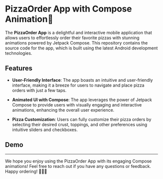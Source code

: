 # PizzaOrder App with Compose Animation🍕

The **PizzaOrder App** is a delightful and interactive mobile application that allows users to effortlessly order their favorite pizzas with stunning animations powered by Jetpack Compose. This repository contains the source code for the app, which is built using the latest Android development technologies.

## Features

- **User-Friendly Interface**: The app boasts an intuitive and user-friendly interface, making it a breeze for users to navigate and place pizza orders with just a few taps.

- **Animated UI with Compose**: The app leverages the power of Jetpack Compose to provide users with visually engaging and interactive animations, enhancing the overall user experience.

- **Pizza Customization**: Users can fully customize their pizza orders by selecting their desired crust, toppings, and other preferences using intuitive sliders and checkboxes.

## Demo




---

We hope you enjoy using the PizzaOrder App with its engaging Compose animations! Feel free to reach out if you have any questions or feedback. Happy ordering! 🍕🍕🍕
